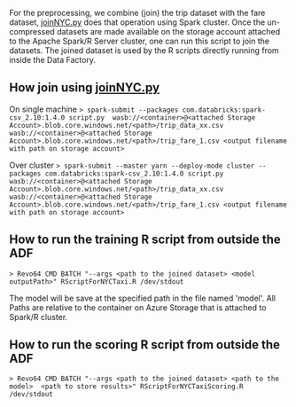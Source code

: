 For the preprocessing, we combine (join) the trip dataset with the fare dataset, [joinNYC.py](joinNYC.py) does that operation using Spark cluster. Once the un-compressed datasets are made available on the storage account attached to the Apache Spark/R Server cluster, one can run this script to join the datasets.  The joined dataset is used by the R scripts directly running from inside the Data Factory.

## How join using  [joinNYC.py](joinNYC.py)

On single machine
```> spark-submit --packages com.databricks:spark-csv_2.10:1.4.0 script.py  wasb://<container>@<attached Storage Account>.blob.core.windows.net/<path>/trip_data_xx.csv  wasb://<container>@<attached Storage Account>.blob.core.windows.net/<path>/trip_fare_1.csv <output filename with path on storage account>```

Over cluster
```> spark-submit --master yarn --deploy-mode cluster --packages com.databricks:spark-csv_2.10:1.4.0 script.py  wasb://<container>@<attached Storage Account>.blob.core.windows.net/<path>/trip_data_xx.csv  wasb://<container>@<attached Storage Account>.blob.core.windows.net/<path>/trip_fare_1.csv <output filename with path on storage account>```

## How to run the training R script from outside the ADF 


 ```> Revo64 CMD BATCH "--args <path to the joined dataset> <model outputPath>" RScriptForNYCTaxi.R /dev/stdout```

The model will be save at the specified path in the file named 'model'. All Paths are relative to the container on Azure Storage that is attached to Spark/R cluster.


## How to run the scoring R script from outside the ADF

```> Revo64 CMD BATCH "--args <path to the joined dataset> <path to the model>  <path to store results>" RScriptForNYCTaxiScoring.R /dev/stdout``` 